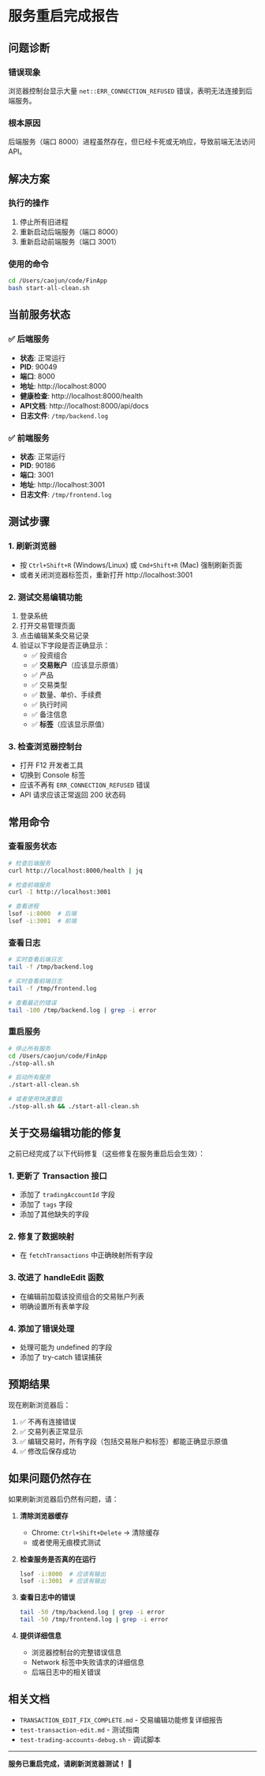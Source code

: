 # 服务重启完成报告

## 问题诊断

### 错误现象
浏览器控制台显示大量 `net::ERR_CONNECTION_REFUSED` 错误，表明无法连接到后端服务。

### 根本原因
后端服务（端口 8000）进程虽然存在，但已经卡死或无响应，导致前端无法访问 API。

## 解决方案

### 执行的操作
1. 停止所有旧进程
2. 重新启动后端服务（端口 8000）
3. 重新启动前端服务（端口 3001）

### 使用的命令
```bash
cd /Users/caojun/code/FinApp
bash start-all-clean.sh
```

## 当前服务状态

### ✅ 后端服务
- **状态**: 正常运行
- **PID**: 90049
- **端口**: 8000
- **地址**: http://localhost:8000
- **健康检查**: http://localhost:8000/health
- **API文档**: http://localhost:8000/api/docs
- **日志文件**: `/tmp/backend.log`

### ✅ 前端服务
- **状态**: 正常运行
- **PID**: 90186
- **端口**: 3001
- **地址**: http://localhost:3001
- **日志文件**: `/tmp/frontend.log`

## 测试步骤

### 1. 刷新浏览器
- 按 `Ctrl+Shift+R` (Windows/Linux) 或 `Cmd+Shift+R` (Mac) 强制刷新页面
- 或者关闭浏览器标签页，重新打开 http://localhost:3001

### 2. 测试交易编辑功能
1. 登录系统
2. 打开交易管理页面
3. 点击编辑某条交易记录
4. 验证以下字段是否正确显示：
   - ✅ 投资组合
   - ✅ **交易账户**（应该显示原值）
   - ✅ 产品
   - ✅ 交易类型
   - ✅ 数量、单价、手续费
   - ✅ 执行时间
   - ✅ 备注信息
   - ✅ **标签**（应该显示原值）

### 3. 检查浏览器控制台
- 打开 F12 开发者工具
- 切换到 Console 标签
- 应该不再有 `ERR_CONNECTION_REFUSED` 错误
- API 请求应该正常返回 200 状态码

## 常用命令

### 查看服务状态
```bash
# 检查后端服务
curl http://localhost:8000/health | jq

# 检查前端服务
curl -I http://localhost:3001

# 查看进程
lsof -i:8000  # 后端
lsof -i:3001  # 前端
```

### 查看日志
```bash
# 实时查看后端日志
tail -f /tmp/backend.log

# 实时查看前端日志
tail -f /tmp/frontend.log

# 查看最近的错误
tail -100 /tmp/backend.log | grep -i error
```

### 重启服务
```bash
# 停止所有服务
cd /Users/caojun/code/FinApp
./stop-all.sh

# 启动所有服务
./start-all-clean.sh

# 或者使用快速重启
./stop-all.sh && ./start-all-clean.sh
```

## 关于交易编辑功能的修复

之前已经完成了以下代码修复（这些修复在服务重启后会生效）：

### 1. 更新了 Transaction 接口
- 添加了 `tradingAccountId` 字段
- 添加了 `tags` 字段
- 添加了其他缺失的字段

### 2. 修复了数据映射
- 在 `fetchTransactions` 中正确映射所有字段

### 3. 改进了 handleEdit 函数
- 在编辑前加载该投资组合的交易账户列表
- 明确设置所有表单字段

### 4. 添加了错误处理
- 处理可能为 undefined 的字段
- 添加了 try-catch 错误捕获

## 预期结果

现在刷新浏览器后：
1. ✅ 不再有连接错误
2. ✅ 交易列表正常显示
3. ✅ 编辑交易时，所有字段（包括交易账户和标签）都能正确显示原值
4. ✅ 修改后保存成功

## 如果问题仍然存在

如果刷新浏览器后仍然有问题，请：

1. **清除浏览器缓存**
   - Chrome: `Ctrl+Shift+Delete` -> 清除缓存
   - 或者使用无痕模式测试

2. **检查服务是否真的在运行**
   ```bash
   lsof -i:8000  # 应该有输出
   lsof -i:3001  # 应该有输出
   ```

3. **查看日志中的错误**
   ```bash
   tail -50 /tmp/backend.log | grep -i error
   tail -50 /tmp/frontend.log | grep -i error
   ```

4. **提供详细信息**
   - 浏览器控制台的完整错误信息
   - Network 标签中失败请求的详细信息
   - 后端日志中的相关错误

## 相关文档

- `TRANSACTION_EDIT_FIX_COMPLETE.md` - 交易编辑功能修复详细报告
- `test-transaction-edit.md` - 测试指南
- `test-trading-accounts-debug.sh` - 调试脚本

---

**服务已重启完成，请刷新浏览器测试！** 🎉
